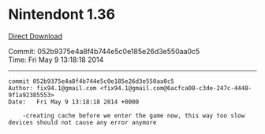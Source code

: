 # Nintendont 1.36
[Direct Download](./Nintendont.zip)

Commit: 052b9375e4a8f4b744e5c0e185e26d3e550aa0c5  
Time: Fri May 9 13:18:18 2014   

-----

```
commit 052b9375e4a8f4b744e5c0e185e26d3e550aa0c5
Author: fix94.1@gmail.com <fix94.1@gmail.com@6acfca08-c3de-247c-4448-9f1a92385553>
Date:   Fri May 9 13:18:18 2014 +0000

    -creating cache before we enter the game now, this way too slow devices should not cause any error anymore
```
